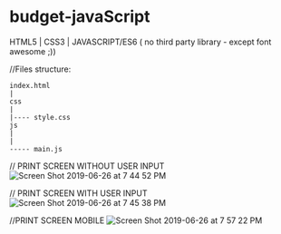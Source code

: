 # budget-javaScript
HTML5 | CSS3 | JAVASCRIPT/ES6 ( no third party library - except font awesome ;))

//Files structure:

    index.html
    |
    css 
    |
    |---- style.css
    js
    |
    |
    ----- main.js

// PRINT SCREEN WITHOUT USER INPUT
![Screen Shot 2019-06-26 at 7 44 52 PM](https://user-images.githubusercontent.com/18241226/60206726-34a9f200-984c-11e9-9112-d739350ba481.png)

// PRINT SCREEN WITH USER INPUT
![Screen Shot 2019-06-26 at 7 45 38 PM](https://user-images.githubusercontent.com/18241226/60206728-35428880-984c-11e9-950f-deb0daef6f58.png)

//PRINT SCREEN MOBILE
![Screen Shot 2019-06-26 at 7 57 22 PM](https://user-images.githubusercontent.com/18241226/60206857-7d61ab00-984c-11e9-9c59-d65bd4c188bd.png)